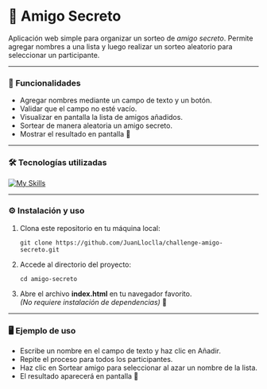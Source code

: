 # 🎁 Amigo Secreto
Aplicación web simple para organizar un sorteo de *amigo secreto*.
Permite agregar nombres a una lista y luego realizar un sorteo aleatorio para seleccionar un participante.

---
### 🚀 Funcionalidades
- Agregar nombres mediante un campo de texto y un botón.
- Validar que el campo no esté vacío.
- Visualizar en pantalla la lista de amigos añadidos.
- Sortear de manera aleatoria un amigo secreto.
- Mostrar el resultado en pantalla 🎉
---

### 🛠️ Tecnologías utilizadas
[![My Skills](https://skillicons.dev/icons?i=js,html,css)](https://skillicons.dev)

---
### ⚙️ Instalación y uso
<ol>
  <li>Clona este repositorio en tu máquina local:</li>
  
  <pre><code>git clone https://github.com/JuanLloclla/challenge-amigo-secreto.git</code></pre>
  <li>Accede al directorio del proyecto:</li>
  <pre><code>cd amigo-secreto</code></pre>
  
  <li>Abre el archivo <b>index.html</b> en tu navegador favorito.<br>
  <i>(No requiere instalación de dependencias)</i> 🚀</li>
</ol>

---
### 🖥️ Ejemplo de uso
- Escribe un nombre en el campo de texto y haz clic en Añadir.
- Repite el proceso para todos los participantes.
- Haz clic en Sortear amigo para seleccionar al azar un nombre de la lista.
- El resultado aparecerá en pantalla 🎉
